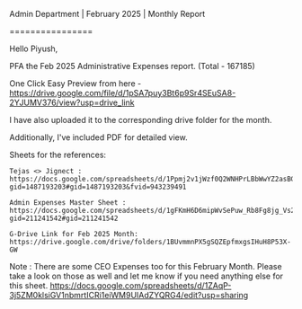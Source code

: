 Admin Department | February 2025 | Monthly Report

================

Hello Piyush,

PFA the Feb 2025 Administrative Expenses report. (Total - 167185)

One Click Easy Preview from here - https://drive.google.com/file/d/1pSA7puy3Bt6p9Sr4SEuSA8-2YJUMV376/view?usp=drive_link

I have also uploaded it to the corresponding drive folder for the month. 

Additionally, I've included PDF for detailed view.

Sheets for the references:

    Tejas <> Jignect :
    https://docs.google.com/spreadsheets/d/1Ppmj2v1jWzf0Q2WNHPrLBbWwYZ2asBGNamBNRQl26c8/edit?gid=1487193203#gid=1487193203&fvid=943239491

    Admin Expenses Master Sheet :
    https://docs.google.com/spreadsheets/d/1gFKmH6D6mipWvSePuw_Rb8Fg8jg_Vs2jULuJ5dGP2ac/edit?gid=211241542#gid=211241542

    G-Drive Link for Feb 2025 Month:
    https://drive.google.com/drive/folders/1BUvmmnPX5gSQZEpfmxgsIHuH8P53X-GW

Note :
There are some CEO Expenses too for this February Month. Please take a look on those as well and let me know if you need anything else for this sheet.
https://docs.google.com/spreadsheets/d/1ZAqP-3j5ZM0klsiGV1nbmrtICRi1eiWM9UIAdZYQRG4/edit?usp=sharing